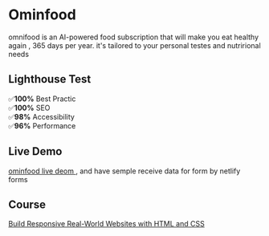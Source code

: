 # Ominfood

omnifood is an AI-powered food subscription that will make you eat healthy again , 365 days per year. it's tailored to your personal testes and nutrirional needs

## Lighthouse Test

:white_check_mark:**100%**  Best Practic <br>
:white_check_mark:**100%** SEO  <br>
:white_check_mark:**98%** Accessibility  <br>
:white_check_mark:**96%** Performance <br>

## Live Demo

[ominfood live deom ](https://omnifood-hassan-omar.netlify.app) , and have semple receive data for form by netlify forms

## Course

[Build Responsive Real-World Websites with HTML and CSS](https://www.udemy.com/course/design-and-develop-a-killer-website-with-html5-and-css3/)
